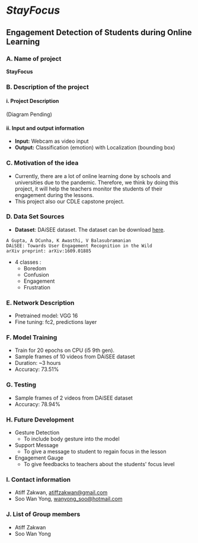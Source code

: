 # _**StayFocus**_

## Engagement Detection of Students during Online Learning

### A. Name of project

**StayFocus**

### B. Description of the project

#### i. Project Description
(Diagram Pending)


#### ii. Input and output information
- **Input:** Webcam as video input
- **Output:** Classification (emotion) with Localization (bounding box)

### C. Motivation of the idea
- Currently, there are a lot of online learning done by schools and universities due to the pandemic. Therefore, we think by doing this project, it will help the teachers monitor the students of their engagement during the lessons.
- This project also our CDLE capstone project.

### D. Data Set Sources
- **Dataset**: DAiSEE dataset. The dataset can be download [here](https://iith.ac.in/~daisee-dataset/).

```
A Gupta, A DCunha, K Awasthi, V Balasubramanian
DAiSEE: Towards User Engagement Recognition in the Wild
arXiv preprint: arXiv:1609.01885
```
- 4 classes :
    - Boredom
    - Confusion
    - Engagement
    - Frustration

### E. Network Description
- Pretrained model: VGG 16
- Fine tuning: fc2, predictions layer

### F. Model Training
- Train for 20 epochs on CPU (i5 9th gen).
- Sample frames of 10 videos from DAiSEE dataset
- Duration: ~3 hours
- Accuracy: 73.51%

### G. Testing
- Sample frames of 2 videos from DAiSEE dataset
- Accuracy: 78.94%

### H. Future Development
- Gesture Detection
    - To include body gesture into the model
- Support Message
    - To give a message to student to regain focus in the lesson
- Engagement Gauge
    - To give feedbacks to teachers about the students' focus level

### I. Contact information
- Atiff Zakwan, atiffzakwan@gmail.com
- Soo Wan Yong, wanyong_soo@hotmail.com

### J. List of Group members
- Atiff Zakwan
- Soo Wan Yong

